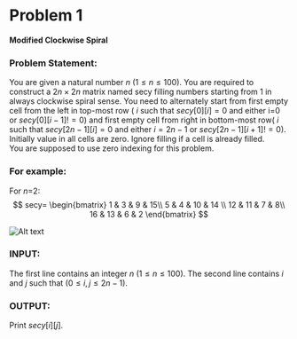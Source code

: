 # Problem 1
**Modified Clockwise Spiral**
### Problem Statement:
You are given a natural number $n$ $(1 \leq n \leq 100)$. You are required to construct a $2n \times 2n$ matrix named secy filling numbers starting from 1 in always clockwise spiral sense. You need to alternately start from first empty cell from the left in top-most row ( $i$ such that $secy[0][i]=0$ and either i=0 or $secy[0][i-1]!=0$) and first empty cell from right in bottom-most row( $i$ such that $secy[2n-1][i]=0$ and either $i=2n-1$ or $secy[2n-1][i+1]!=0$). Initially value in all cells are zero. Ignore filling if a cell is already filled.
<br>You are supposed to use zero indexing for this problem.
### For example:
For $n$=2:
$$
secy=
\begin{bmatrix}
1 & 3 & 9 & 15\\
5 & 4 & 10 & 14 \\
12 & 11 & 7 & 8\\
16 & 13 & 6 & 2
\end{bmatrix}
$$

![Alt text](https://i.postimg.cc/zX4hDm1D/tsk2.png "name")

### INPUT:
The first line contains an integer $n$ $(1 \leq n \leq 100)$.
The second line contains $i$ and $j$ such that $(0 \leq i,j \leq 2n-1)$.
### OUTPUT:
Print $secy[i][j]$.

